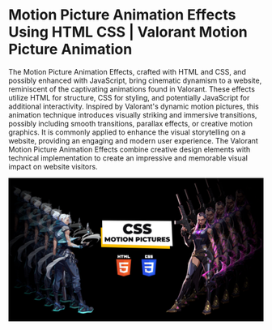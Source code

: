 # Motion Picture Animation Effects Using HTML CSS | Valorant Motion Picture Animation

The Motion Picture Animation Effects, crafted with HTML and CSS, and possibly enhanced with JavaScript, bring cinematic dynamism to a website, reminiscent of the captivating animations found in Valorant. These effects utilize HTML for structure, CSS for styling, and potentially JavaScript for additional interactivity. Inspired by Valorant's dynamic motion pictures, this animation technique introduces visually striking and immersive transitions, possibly including smooth transitions, parallax effects, or creative motion graphics. It is commonly applied to enhance the visual storytelling on a website, providing an engaging and modern user experience. The Valorant Motion Picture Animation Effects combine creative design elements with technical implementation to create an impressive and memorable visual impact on website visitors.

![Motion Picture Animation](images/MotionPictureCSS.png)